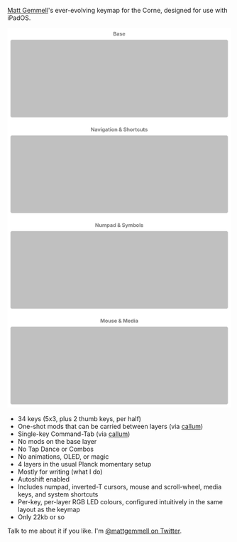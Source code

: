 [Matt Gemmell][]'s ever-evolving keymap for the Corne, designed for use with iPadOS.

![](keymap_diagram.svg)

- 34 keys (5x3, plus 2 thumb keys, per half)
- One-shot mods that can be carried between layers (via [callum][])
- Single-key Command-Tab (via [callum][])
- No mods on the base layer
- No Tap Dance or Combos
- No animations, OLED, or magic
- 4 layers in the usual Planck momentary setup
- Mostly for writing (what I do)
- Autoshift enabled
- Includes numpad, inverted-T cursors, mouse and scroll-wheel, media keys, and system shortcuts
- Per-key, per-layer RGB LED colours, configured intuitively in the same layout as the keymap
- Only 22kb or so

Talk to me about it if you like. I'm [@mattgemmell on Twitter][].

[Matt Gemmell]: https://mattgemmell.com
[callum]: https://github.com/callum-oakley/qmk_firmware/tree/master/users/callum
[@mattgemmell on Twitter]: https://twitter.com/mattgemmell
